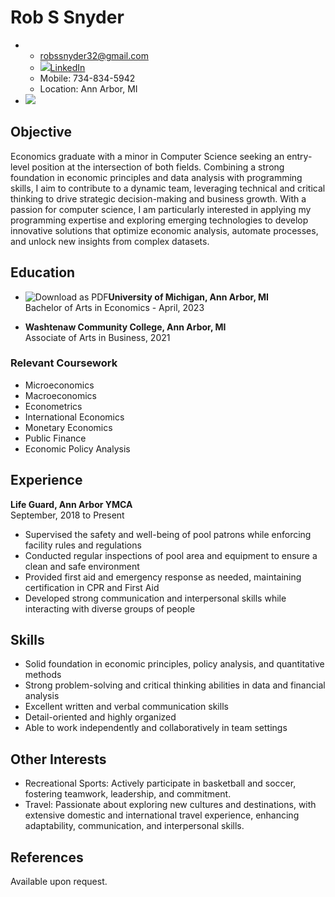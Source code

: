 # Rob S Snyder

- 
  - [robssnyder32@gmail.com](mailto:robssnyder32@gmail.com)
  - <a class="linked-in" href="https://www.linkedin.com/in/rob-snyder-111a40267/" target="_blank"><img src="https://upload.wikimedia.org/wikipedia/commons/thumb/c/c9/Linkedin.svg/200px-Linkedin.svg.png">LinkedIn</a>
  - Mobile: 734-834-5942
  - Location: Ann Arbor, MI
- ![](rob.jpg)

## Objective

Economics graduate with a minor in Computer Science seeking an entry-level position at the intersection of both fields. Combining a strong foundation in economic principles and data analysis with programming skills, I aim to contribute to a dynamic team, leveraging technical and critical thinking to drive strategic decision-making and business growth. With a passion for computer science, I am particularly interested in applying my programming expertise and exploring emerging technologies to develop innovative solutions that optimize economic analysis, automate processes, and unlock new insights from complex datasets.

## Education

- ![Download as PDF](https://upload.wikimedia.org/wikipedia/commons/thumb/f/fb/Michigan_Wolverines_logo.svg/30px-Michigan_Wolverines_logo.svg.png)**University of Michigan, Ann Arbor, MI**  
Bachelor of Arts in Economics - April, 2023

- **Washtenaw Community College, Ann Arbor, MI**  
Associate of Arts in Business, 2021

### Relevant Coursework
- Microeconomics
- Macroeconomics
- Econometrics
- International Economics
- Monetary Economics
- Public Finance
- Economic Policy Analysis

## Experience

**Life Guard, Ann Arbor YMCA**  
September, 2018 to Present
- Supervised the safety and well-being of pool patrons while enforcing facility rules and regulations
- Conducted regular inspections of pool area and equipment to ensure a clean and safe environment
- Provided first aid and emergency response as needed, maintaining certification in CPR and First Aid
- Developed strong communication and interpersonal skills while interacting with diverse groups of people

## Skills
- Solid foundation in economic principles, policy analysis, and quantitative methods
- Strong problem-solving and critical thinking abilities in data and financial analysis
- Excellent written and verbal communication skills
- Detail-oriented and highly organized
- Able to work independently and collaboratively in team settings

## Other Interests
- Recreational Sports: Actively participate in basketball and soccer, fostering teamwork, leadership, and commitment.
- Travel: Passionate about exploring new cultures and destinations, with extensive domestic and international travel experience, enhancing adaptability, communication, and interpersonal skills.

## References

Available upon request.
